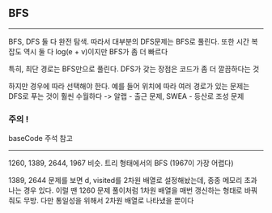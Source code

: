 ## BFS
---

BFS, DFS 둘 다 완전 탐색. 따라서 대부분의 DFS문제는 BFS로 풀린다. 또한 시간 복잡도 역시 둘 다 log(e + v)이지만 BFS가 좀 더 빠르다

특히, 최단 경로는 BFS만으로 풀린다. DFS가 갖는 장점은 코드가 좀 더 깔끔하다는 것

하지만 경우에 따라 선택해야 한다. 예를 들어 위치에 따라 여러 경로가 있는 문제는 DFS로 푸는 것이 훨씬 수월하다 -> 알랩 - 출근 문제, SWEA - 등산로 조성 문제

### 주의 !

baseCode 주석 참고





--------

1260, 1389, 2644, 1967 비슷. 트리 형태에서의 BFS (1967이 가장 어렵다)

1389, 2644 문제를 보면 d, visited를 2차원 배열로 설정해놨는데, 종종 메모리 초과 나는 경우 있다. 이럴 땐 1260 문제 풀이처럼 1차원 배열을 매번 갱신하는 형태로 바꿔줘도 무방. 다만 통일성을 위해서 2차원 배열로 나타냈을 뿐이다